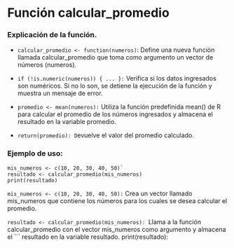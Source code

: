 # Función calcular_promedio

### Explicación de la función.

* `calcular_promedio <- function(numeros)`: Define una nueva función llamada calcular_promedio que toma como argumento un vector de números (numeros).

* `if (!is.numeric(numeros)) { ... }:` Verifica si los datos ingresados son numéricos. Si no lo son, se detiene la ejecución de la función y muestra un mensaje de error.

* `promedio <- mean(numeros):` Utiliza la función predefinida mean() de R para calcular el promedio de los números ingresados y almacena el resultado en la variable promedio.
 
* `return(promedio): D`evuelve el valor del promedio calculado.
### Ejemplo de uso:
```
mis_numeros <- c(10, 20, 30, 40, 50)`
resultado <- calcular_promedio(mis_numeros)
print(resultado)
```

`mis_numeros <- c(10, 20, 30, 40, 50):` Crea un vector llamado mis_numeros que contiene los números para los cuales se desea calcular el promedio.

`resultado <- calcular_promedio(mis_numeros): `Llama a la función calcular_promedio con el vector mis_numeros como argumento y almacena el ```
resultado en la variable resultado.
print(resultado):
``` Imprime en la consola el valor del promedio calculado.
